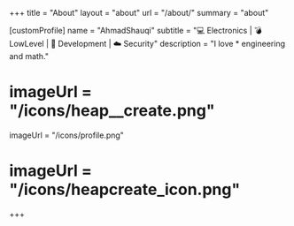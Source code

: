 +++
title = "About"
layout = "about"
url = "/about/"
summary = "about"

[customProfile]
name = "AhmadShauqi"
subtitle = "💻 Electronics | 💣 LowLevel | 🚀 Development | ☁️ Security"
description = "I love * engineering and math."
# imageUrl = "/icons/heap__create.png"
imageUrl = "/icons/profile.png"
# imageUrl = "/icons/heapcreate_icon.png"
+++
